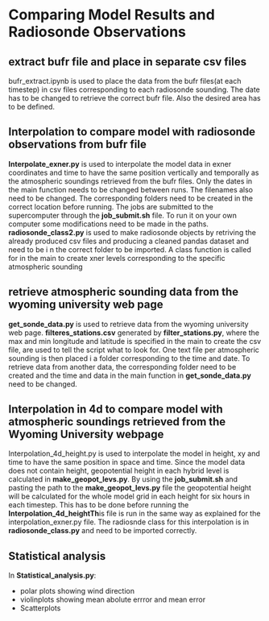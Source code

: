 # Comparing Model Results and Radiosonde Observations

## extract bufr file and place in separate csv files

bufr_extract.ipynb is used to place the data from the bufr files(at each timestep) in csv files corresponding to each radiosonde sounding. The date has to be changed to retrieve the correct bufr file. Also the desired area has to be defined.

## Interpolation to compare model with radiosonde observations from bufr file

**Interpolate_exner.py** is used to interpolate the model data in exner coordinates and time to have the same position vertically and temporally as the atmospheric soundings retrieved from the bufr files. Only the dates in the main function needs to be changed between runs. The filenames also need to be changed. The corresponding folders need to be created in the correct location before running. The jobs are submitted to the supercomputer through the **job_submit.sh** file. To run it on your own computer some modifications need to be made in the paths. **radiosonde_class2.py** is used to make radiosonde objects by retriving the already produced csv files and producing a cleaned pandas dataset and need to be i n the correct folder to be imported. A class function is called for in the main to create xner levels corresponding to the specific atmospheric sounding

##  retrieve atmospheric sounding data from the wyoming university web page

**get_sonde_data.py** is used to retrieve data from the wyoming university web page. **filteres_stations.csv** generated by **filter_stations.py**, where the max and min longitude and latitude is specified in the main to create the csv file, are used to tell the script what to look for. One text file per atmospheric sounding is then placed i a folder corresponding to the time and date. To retrieve data from another data, the corresponding folder need to be created and the time and data in the main function in **get_sonde_data.py** need to be changed.

## Interpolation in 4d to compare model with atmospheric soundings retrieved from the Wyoming University webpage

Interpolation_4d_height.py is used to interpolate the model in height, xy and time to have the same position in space and time. Since the model data does not contain height, geopotential height in each hybrid level is calculated in **make_geopot_levs.py**. By using the **job_submit.sh** and pasting the path to the **make_geopot_levs.py**  file the geopotential height will be calculated for the whole model grid in each height for six hours in each timestep. This has to be done before running the **Interpolation_4d_heightTh**is file is run in the same way as explained for the interpolation_exner.py file. The radiosnde class for this interpolation is in **radiosonde_class.py** and need to be imported correctly.

## Statistical analysis

In **Statistical_analysis.py**:

- polar plots showing wind direction
- violinplots showing mean abolute errror and mean error 
- Scatterplots

